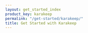 ```yaml
---
layout: get_started_index
product_key: karakeep
permalink: "/get-started/karakeep/"
title: Get Started with Karakeep
---
```

